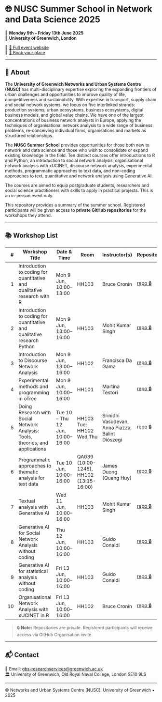 # 🌐 NUSC Summer School in Network and Data Science 2025

📅 **Monday 9th – Friday 13th June 2025**  
📍 **University of Greenwich, London**

🔗 [📖 Full event website](https://networks-and-urban-systems-centre-nusc.github.io/summer-school/)  
🔗 [📝 Book your place](https://store.gre.ac.uk/conferences-and-events/faculties-schools/fob/conferences-events/nusc-summer-school-in-network-and-data-science)

---

## 📝 About

The **University of Greenwich Networks and Urban Systems Centre (NUSC)** has multi-disciplinary expertise exploring the expanding frontiers of urban challenges and opportunities to improve quality of life, competitiveness and sustainability. With expertise in transport, supply chain and social network systems, we focus on five interlinked strands: production systems; urban ecosystems, business ecosystems, digital business models, and global value chains. We have one of the largest concentrations of business network analysts in Europe, applying the techniques of organisational network analysis to a wide range of business problems, re-conceiving individual firms, organisations and markets as structured relationships.

The **NUSC Summer School** provides opportunities for those both new to network and data science and those who wish to consolidate or expand existing knowledge in the field. Ten distinct courses offer introductions to R and Python, an introduction to social network analysis, organisational network analysis with xUCINET, discourse network analysis, experimental methods, programmatic approaches to text data, and non-coding approaches to text, quantitative and network analysis using Generative AI.

The courses are aimed to equip postgraduate students, researchers and social science practitioners with skills to apply in practical projects. This is an in-person event only.

This repository provides a summary of the summer school. Registered participants will be given access to **private GitHub repositories** for the workshops they attend.

---


## 📚 Workshop List

| #  | Workshop Title                                                                 | Date & Time                         | Room       | Instructor(s)                                    | Repository |
|---:|----------------------------------------------------------------------------------|--------------------------------------|------------|--------------------------------------------------|------------|
| 1  | Introduction to coding for quantitative and qualitative research with R        | Mon 9 Jun, 10:00–13:00              | HH103      | Bruce Cronin                                     | [repo 🔒](https://github.com/networks-and-urban-systems-centre-nusc/NUSCSS2025-workshop-r-intro) |
| 2  | Introduction to coding for quantitative and qualitative research Python        | Mon 9 Jun, 13:00–16:00              | HH103      | Mohit Kumar Singh                                | [repo 🔒](https://github.com/networks-and-urban-systems-centre-nusc/NUSCSS2025-workshop-python-intro) |
| 3  | Introduction to Discourse Network Analysis                                     | Mon 9 Jun, 13:00–16:00              | HH102      | Francisca Da Gama                                | [repo 🔒](https://github.com/networks-and-urban-systems-centre-nusc/NUSCSS2025-workshop-discourse-networks) |
| 4  | Experimental methods and programming in oTree                                  | Mon 9 Jun, 10:00–16:00              | HH101      | Martina Testori                                  | [repo 🔒](https://github.com/networks-and-urban-systems-centre-nusc/NUSCSS2025-workshop-otree-experiments) |
| 5  | Doing Research with Social Network Analysis: Tools, theories, and applications | Tue 10 – Thu 12 Jun, 10:00–16:00    | HH103 Tue; HH102 Wed,Thu| Srinidhi Vasudevan, Anna Piazza, Balint Diószegi | [repo 🔒](https://github.com/networks-and-urban-systems-centre-nusc/NUSCSS2025-workshop-sna) |
| 6  | Programmatic approaches to thematic analysis for text data                     | Tue 10 Jun, 10:00–16:00             | QA039 (10:00-1245), HH102 (13:15-16:00)     | James Duong (Quang Huy)                          | [repo 🔒](https://github.com/networks-and-urban-systems-centre-nusc/NUSCSS2025-workshop-thematic-text) |
| 7  | Textual analysis with Generative AI                                            | Wed 11 Jun, 10:00–16:00             | HH103      | Mohit Kumar Singh                                | [repo 🔒](https://github.com/networks-and-urban-systems-centre-nusc/NUSCSS2025-workshop-genai-text) |
| 8  | Generative AI for Social Network Analysis without coding                       | Thu 12 Jun, 10:00–16:00             | HH103      | Guido Conaldi                                    | [repo 🔒](https://github.com/networks-and-urban-systems-centre-nusc/NUSCSS2025-workshop-genai-sna-vibecode) |
| 9  | Generative AI for statistical analysis without coding                          | Fri 13 Jun, 10:00–16:00             | HH103      | Guido Conaldi                                    | [repo 🔒](https://github.com/networks-and-urban-systems-centre-nusc/NUSCSS2025-workshop-genai-stats-vibecode) |
| 10 | Organisational Network Analysis with xUCINET in R                              | Fri 13 Jun, 10:00–16:00             | HH102      | Bruce Cronin                                     | [repo 🔒](https://github.com/networks-and-urban-systems-centre-nusc/NUSCSS2025-workshop-ona-xucinet) |


> 🔒 **Note:** Repositories are private. Registered participants will receive access via GitHub Organisation invite.

---

## 📬 Contact

📧 Email: [gbs-researchservices@greenwich.ac.uk](mailto:gbs-researchservices@greenwich.ac.uk)  
🏛️ University of Greenwich, Old Royal Naval College, London SE10 9LS

---

© Networks and Urban Systems Centre (NUSC), University of Greenwich • 2025
